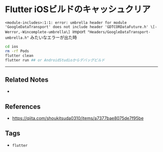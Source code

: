 # Flutter iOSビルドのキャッシュクリア
`<module-includes>:1:1: error: umbrella header for module 'GoogleDataTransport' does not include header 'GDTCORDataFuture.h' \[-Werror,-Wincomplete-umbrella\] `import` "Headers/GoogleDataTransport-umbrella.h"`
みたいなエラーが出た時

```sh
cd ios
rm -rf Pods
flutter clean
flutter run ## or AndroidStudioからデバッグビルド

```

---
## Related Notes
- 

## References
- https://qiita.com/shoukitsuda0310/items/a7377bae8075de7f95be

## Tags
- `flutter` 